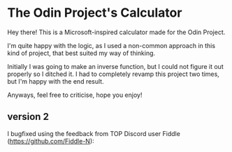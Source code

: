 # The Odin Project's Calculator

Hey there! This is a Microsoft-inspired calculator made for the Odin Project.

I'm quite happy with the logic, as I used a non-common approach in this kind of project, that best suited my way of thinking. 
 

Initially I was going to make an inverse function, but I could not figure it out properly so I ditched it. 
I had to completely revamp this project two times, but I'm happy with the end result.

Anyways, feel free to criticise, hope you enjoy!

## version 2

I bugfixed using the feedback from TOP Discord user Fiddle (https://github.com/Fiddle-N):
